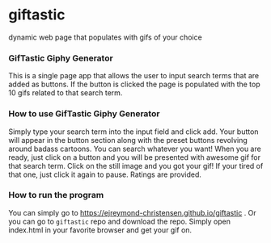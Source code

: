# giftastic
dynamic web page that populates with gifs of your choice

### GifTastic Giphy Generator
This is a single page app that allows the user to input search terms that are added as buttons. If the button is clicked the page is populated with the top 10 gifs related to that search term.

### How to use GifTastic Giphy Generator
Simply type your search term into the input field and click add. Your button will appear in the button section along with the preset buttons revolving around badass cartoons. You can search whatever you want! When you are ready, just click on a button and you will be presented with awesome gif for that search term. Click on the still image and you got your gif! If your tired of that one, just click it again to pause. Ratings are provided.

### How to run the program
You can simply go to https://ejreymond-christensen.github.io/giftastic . Or you can go to `giftastic` repo and download the repo. Simply open index.html in your favorite browser and get your gif on.
